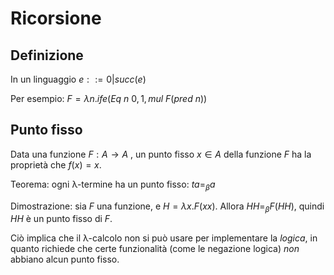 # Ricorsione

## Definizione

In un linguaggio $e::=0|succ(e)$

Per esempio: $F=\lambda n.ife(Eq \: n \: 0,1,mul \: F(pred \: n))$

## Punto fisso

Data una funzione $F:A \rightarrow A$ , un punto fisso $x \in A$ della funzione $F$ ha la proprietà che $f(x)=x$.

Teorema: ogni λ-termine ha un punto fisso: $ta=_\beta a$

Dimostrazione: sia $F$ una funzione, e $H=\lambda x.F(xx)$. Allora $HH=_\beta F(HH)$, quindi $HH$ è un punto fisso di $F$.

Ciò implica che il λ-calcolo non si può usare per implementare la *logica*, in quanto richiede che certe funzionalità (come le negazione logica) *non* abbiano alcun punto fisso.